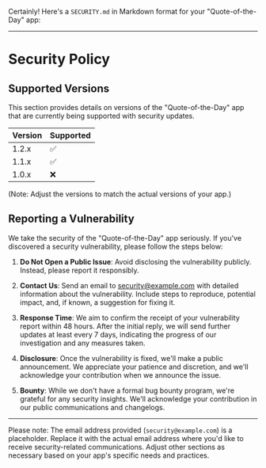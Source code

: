 Certainly! Here's a `SECURITY.md` in Markdown format for your "Quote-of-the-Day" app:

---

# **Security Policy**

## **Supported Versions**

This section provides details on versions of the "Quote-of-the-Day" app that are currently being supported with security updates.

| Version | Supported          |
| ------- | ------------------ |
| 1.2.x   | :white_check_mark: |
| 1.1.x   | :white_check_mark: |
| 1.0.x   | :x:                |

(Note: Adjust the versions to match the actual versions of your app.)

## **Reporting a Vulnerability**

We take the security of the "Quote-of-the-Day" app seriously. If you've discovered a security vulnerability, please follow the steps below:

1. **Do Not Open a Public Issue**: Avoid disclosing the vulnerability publicly. Instead, please report it responsibly.

2. **Contact Us**: Send an email to [security@example.com](mailto:security@example.com) with detailed information about the vulnerability. Include steps to reproduce, potential impact, and, if known, a suggestion for fixing it.

3. **Response Time**: We aim to confirm the receipt of your vulnerability report within 48 hours. After the initial reply, we will send further updates at least every 7 days, indicating the progress of our investigation and any measures taken.

4. **Disclosure**: Once the vulnerability is fixed, we'll make a public announcement. We appreciate your patience and discretion, and we'll acknowledge your contribution when we announce the issue.

5. **Bounty**: While we don't have a formal bug bounty program, we're grateful for any security insights. We'll acknowledge your contribution in our public communications and changelogs.

---

Please note: The email address provided (`security@example.com`) is a placeholder. Replace it with the actual email address where you'd like to receive security-related communications. Adjust other sections as necessary based on your app's specific needs and practices.
